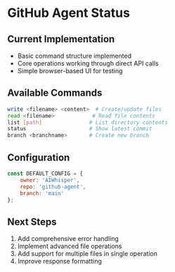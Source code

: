 # GitHub Agent Status

## Current Implementation
- Basic command structure implemented
- Core operations working through direct API calls
- Simple browser-based UI for testing

## Available Commands
```bash
write <filename> <content>  # Create/update files
read <filename>            # Read file contents
list [path]               # List directory contents
status                    # Show latest commit
branch <branchname>       # Create new branch
```

## Configuration
```javascript
const DEFAULT_CONFIG = {
    owner: 'AIWhisper',
    repo: 'github-agent',
    branch: 'main'
};
```

## Next Steps
1. Add comprehensive error handling
2. Implement advanced file operations
3. Add support for multiple files in single operation
4. Improve response formatting
